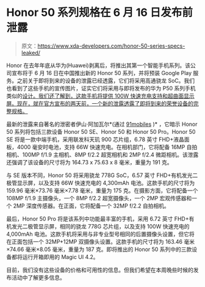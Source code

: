 # Honor 50 系列规格在 6 月 16 日发布前泄露

> 原文：<https://www.xda-developers.com/honor-50-series-specs-leaked/>

Honor 在去年年底从华为(Huawei)剥离后，将推出其第一个智能手机系列。该公司宣布将于 6 月 16 日在中国推出新的 Honor 50 系列，并将预装 Google Play 服务。之前关于即将到来的设备的泄露已经透露，它们将采用高通骁龙 SoC。我们也看到了这些手机的宣传图片，证实它们将采用与即将发布的华为 P50 系列手机类似的[设计。我们还了解到，这款手机将提供 100W 快速充电支持和超曲面显示屏。现在，就在官方宣布的两天前，一个新的泄露透露了即将到来的荣誉设备的完整规格。](https://www.xda-developers.com/honor-50-looks-like-huawei-p50-render-images-leak-confirmed/)

最新的泄露来自著名的泄密者伊山·阿加瓦尔*(通过 [91mobiles](https://www.91mobiles.com/hub/honor-50-se-pro-specifications-revealed-exclusive/) )* ，它暗示 Honor 50 系列将包括三款设备 Honor 50 SE、Honor 50 和 Honor 50 Pro。Honor 50 SE 将是一款中端手机，采用联发科天玑 900 芯片组，6.78 英寸 FHD+液晶面板，4000 毫安时电池，支持 66W 快速充电。在相机部门，它将配备 16MP 自拍相机、100MP f/1.9 主相机、8MP f/2.2 超宽相机和 2MP f/2.4 微距相机。该泄露还强调了该设备的尺寸将为 164.73 x 75.63 x 8 毫米，重量为 191 克。

与 SE 版本不同，Honor 50 将采用骁龙 778G SoC，6.57 英寸 FHD+有机发光二极管显示屏，以及支持 66W 快速充电的 4,300mAh 电池。这款手机的尺寸将为 159.96 毫米×73.76 毫米×7.78 毫米，重量为 175 克。在摄影方面，它将配备一个 108MP f/1.9 主摄像头，一个 8MP f/2.2 超宽摄像头，一个 2MP 宏观传感器和一个 2MP 深度传感器。在正面，它将配备一个 32MP f/2.2 自拍相机。

最后，Honor 50 Pro 将是该系列中功能最丰富的手机，采用 6.72 英寸 FHD+有机发光二极管显示屏，相同的骁龙 778G 芯片组，以及支持 100W 快速充电的 4,000mAh 电池。这款手机将采用与非专业型号相同的后置摄像头设置，但它将在正面包括一个 32MP+12MP 双摄像头设置。这款手机的尺寸将为 163.46 毫米×74.66 毫米×8.05 毫米，重量为 187 克。即将推出的 Honor 50 系列中的三款设备都将运行开箱即用的 Magic UI 4.2。

目前，我们没有这些设备的价格和可用性的信息。但我们希望在本周晚些时候的发布活动中了解更多信息。